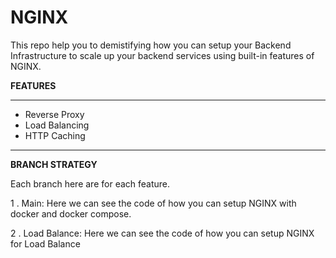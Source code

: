 
# NGINX 

This repo help you to demistifying how you can setup your Backend Infrastructure to scale up your backend services using built-in features of NGINX. 

**FEATURES**
***
* Reverse Proxy
* Load Balancing
* HTTP Caching


****
**BRANCH STRATEGY**

Each branch here are for each feature.

1 . Main:
    Here we can see the code of how you can setup NGINX with docker and docker compose.

2 . Load Balance:
    Here we can see the code of how you can setup NGINX for Load Balance


